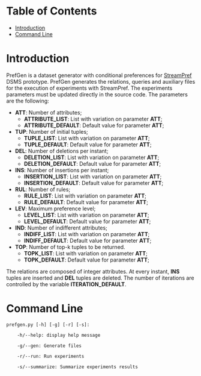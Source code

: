 # Table of Contents

- [Introduction](#introduction)
- [Command Line](#command-line)

# Introduction

PrefGen is a dataset generator with conditional preferences for [StreamPref](http://streampref.github.io) DSMS prototype.
PrefGen generates the relations, queries and auxiliary files for the execution of experiments with StreamPref.
The experiments parameters must be updated directly in the source code.
The parameters are the following:
- __ATT__: Number of attributes;
  - __ATTRIBUTE_LIST__: List with variation on parameter __ATT__;
  - __ATTRIBUTE_DEFAULT__: Default value for parameter __ATT__; 
- __TUP__: Number of initial tuples;
  - __TUPLE_LIST__: List with variation on parameter __ATT__;
  - __TUPLE_DEFAULT__: Default value for parameter __ATT__; 
- __DEL__: Number of deletions per instant;
  - __DELETION_LIST__: List with variation on parameter __ATT__;
  - __DELETION_DEFAULT__: Default value for parameter __ATT__; 
- __INS__: Number of insertions per instant;
  - __INSERTION_LIST__: List with variation on parameter __ATT__;
  - __INSERTION_DEFAULT__: Default value for parameter __ATT__; 
- __RUL__: Number of rules;
  - __RULE_LIST__: List with variation on parameter __ATT__;
  - __RULE_DEFAULT__: Default value for parameter __ATT__; 
- __LEV__: Maximum preference level;
  - __LEVEL_LIST__: List with variation on parameter __ATT__;
  - __LEVEL_DEFAULT__: Default value for parameter __ATT__; 
- __IND__: Number of indifferent attributes;
  - __INDIFF_LIST__: List with variation on parameter __ATT__;
  - __INDIFF_DEFAULT__: Default value for parameter __ATT__; 
- __TOP__: Number of top-k tuples to be returned.
  - __TOPK_LIST__: List with variation on parameter __ATT__;
  - __TOPK_DEFAULT__: Default value for parameter __ATT__; 

The relations are composed of integer attributes.
At every instant, __INS__ tuples are inserted and __DEL__ tuples are deleted.
The number of iterations are controlled by the variable __ITERATION_DEFAULT__.


# Command Line

```
prefgen.py [-h] [-g] [-r] [-s]:

    -h/--help: display help message

    -g/--gen: Generate files

    -r/--run: Run experiments

    -s/--summarize: Summarize experiments results
```
